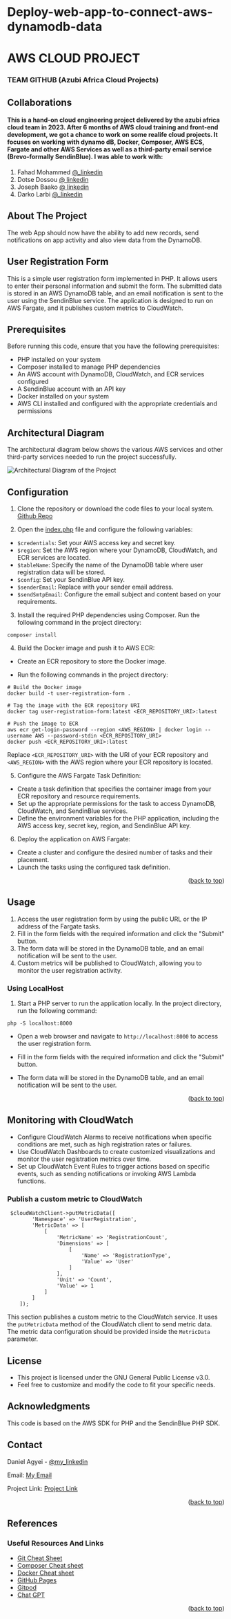 # Deploy-web-app-to-connect-aws-dynamodb-data
# AWS CLOUD PROJECT 
### TEAM GITHUB (Azubi Africa Cloud Projects)

<a name="readme-top"></a>
## Collaborations
#### This is a hand-on cloud engineering project delivered by the azubi africa cloud team in 2023. After 6 months of AWS cloud training and front-end development, we got a chance to work on some realife cloud projects. It focuses on working with dynamo dB, Docker, Composer, AWS ECS, Fargate and other AWS Services as well as a third-party email service (Brevo-formally SendinBlue). I was able to work with:

1. Fahad Mohammed [@_linkedin](https://www.linkedin.com/in/fahad-mohammed2)
2. Dotse Dossou [@ linkedin](https://www.linkedin.com/in/dotse-dossou)
3. Joseph Baako [@ linkedin](https://www.linkedin.com/in/joseph-baako)
4.  Darko Larbi [@_linkedin](https://www.linkedin.com/in/kdarkolarbi)


## About The Project
The web App should now have the ability to add new records, send notifications on app activity and also view data from the DynamoDB. 

## User Registration Form
This is a simple user registration form implemented in PHP. It allows users to enter their personal information and submit the form. The submitted data is stored in an AWS DynamoDB table, and an email notification is sent to the user using the SendinBlue service. The application is designed to run on AWS Fargate, and it publishes custom metrics to CloudWatch.

## Prerequisites
Before running this code, ensure that you have the following prerequisites:

- PHP installed on your system
- Composer installed to manage PHP dependencies
- An AWS account with DynamoDB, CloudWatch, and ECR services configured
- A SendinBlue account with an API key
- Docker installed on your system
- AWS CLI installed and configured with the appropriate credentials and permissions
## Architectural Diagram
The architectural diagram below shows the various AWS services and other third-party services needed to run the project successfully.

![Architectural Diagram of the Project](https://github.com/aduome/Deploy-web-app-to-connect-aws-dynamodb-data/blob/main/Photos/Azubi%20Team%20Github%20Project%204_Updated%20with%20SendinBlue_Brevo.png)

## Configuration
1. Clone the repository or download the code files to your local system. [Github Repo](https://github.com/aduome/Deploy-web-app-to-connect-aws-dynamodb-data)

2. Open the [index.php](https://github.com/aduome/Deploy-web-app-to-connect-aws-dynamodb-data/blob/main/index.php)
 file and configure the following variables:

- `$credentials`: Set your AWS access key and secret key.
- `$region`: Set the AWS region where your DynamoDB, CloudWatch, and ECR services are located.
- `$tableName`: Specify the name of the DynamoDB table where user registration data will be stored.
- `$config`: Set your SendinBlue API key.
- `$senderEmail`: Replace with your sender email address.
- `$sendSmtpEmail`: Configure the email subject and content based on your requirements.
3. Install the required PHP dependencies using Composer. Run the following command in the project directory:
```
composer install
```
4. Build the Docker image and push it to AWS ECR:

- Create an ECR repository to store the Docker image.

- Run the following commands in the project directory:
```
# Build the Docker image
docker build -t user-registration-form .

# Tag the image with the ECR repository URI
docker tag user-registration-form:latest <ECR_REPOSITORY_URI>:latest

# Push the image to ECR
aws ecr get-login-password --region <AWS_REGION> | docker login --username AWS --password-stdin <ECR_REPOSITORY_URI>
docker push <ECR_REPOSITORY_URI>:latest
```
Replace `<ECR_REPOSITORY_URI>` with the URI of your ECR repository and `<AWS_REGION>` with the AWS region where your ECR repository is located.

5. Configure the AWS Fargate Task Definition:

- Create a task definition that specifies the container image from your ECR repository and resource requirements.
- Set up the appropriate permissions for the task to access DynamoDB, CloudWatch, and SendinBlue services.
- Define the environment variables for the PHP application, including the AWS access key, secret key, region, and SendinBlue API key.
6. Deploy the application on AWS Fargate:

- Create a cluster and configure the desired number of tasks and their placement.
- Launch the tasks using the configured task definition.

<p align="right">(<a href="#readme-top">back to top</a>)</p>

## Usage
1. Access the user registration form by using the public URL or the IP address of the Fargate tasks.
2. Fill in the form fields with the required information and click the "Submit" button.
3. The form data will be stored in the DynamoDB table, and an email notification will be sent to the user.
4. Custom metrics will be published to CloudWatch, allowing you to monitor the user registration activity.
### Using LocalHost
1. Start a PHP server to run the application locally. In the project directory, run the following command:
```
php -S localhost:8000
```
- Open a web browser and navigate to `http://localhost:8000` to access the user registration form.

- Fill in the form fields with the required information and click the "Submit" button.

- The form data will be stored in the DynamoDB table, and an email notification will be sent to the user.

<p align="right">(<a href="#readme-top">back to top</a>)</p>

## Monitoring with CloudWatch
- Configure CloudWatch Alarms to receive notifications when specific conditions are met, such as high registration rates or failures.
- Use CloudWatch Dashboards to create customized visualizations and monitor the user registration metrics over time.
- Set up CloudWatch Event Rules to trigger actions based on specific events, such as sending notifications or invoking AWS Lambda functions.
### Publish a custom metric to CloudWatch
```
 $cloudWatchClient->putMetricData([
        'Namespace' => 'UserRegistration',
        'MetricData' => [
            [
                'MetricName' => 'RegistrationCount',
                'Dimensions' => [
                    [
                        'Name' => 'RegistrationType',
                        'Value' => 'User'
                    ]
                ],
                'Unit' => 'Count',
                'Value' => 1
            ]
        ]
    ]);

```
This section publishes a custom metric to the CloudWatch service. It uses the `putMetricData` method of the CloudWatch client to send metric data. The metric data configuration should be provided inside the `MetricData` parameter.

## License
- This project is licensed under the GNU General Public License v3.0.
- Feel free to customize and modify the code to fit your specific needs.

## Acknowledgments
This code is based on the AWS SDK for PHP and the SendinBlue PHP SDK.

<!-- CONTACT -->

## Contact

Daniel Agyei - [@my_linkedin](https://www.linkedin.com/in/daniel-owusu-banahene-agyei-3a4172136)

Email: [My Email](daniel.agyeibanahene@gmail.com)

Project Link: [Project Link](https://github.com/aduome/Deploy-web-app-to-connect-aws-dynamodb-data)

<p align="right">(<a href="#readme-top">back to top</a>)</p>

<!-- References -->
## References

### Useful Resources And Links

* [Git Cheat Sheet](https://education.github.com/git-cheat-sheet-education.pdf)
* [Composer Cheat sheet](https://devhints.io/composer)
* [Docker Cheat sheet](https://docs.docker.com/get-started/docker_cheatsheet.pdf)
* [GitHub Pages](https://pages.github.com)
* [Gitpod](https://www.gitpod.io/)
* [Chat GPT](https://chat.openai.com/auth/login)
<p align="right">(<a href="#readme-top">back to top</a>)</p>
